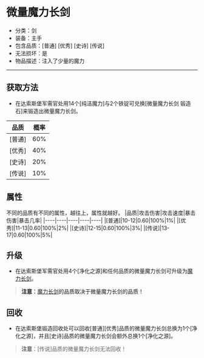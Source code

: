 # 微量魔力长剑
* 分类：剑
* 装备：主手
* 包含品质：[普通] [优秀] [史诗] [传说]
* 无法损坏：是
* 物品描述：注入了少量的魔力
---
## 获取方法
* 在达索斯堡军需官处用14个[纯洁魔力]与2个铁锭可兑换[微量魔力长剑 锻造石]来锻造出微量魔力长剑。

|品质|概率|
|----|----|
|[普通]|60%|
|[优秀]|40%|
|[史诗]|20%|
|[传说]|10%|
## 属性
不同的品质有不同的属性，越往上，属性就越好。
|品质|攻击伤害|攻击速度|暴击伤害|暴击几率|
|----|----|----|----|----|
|[普通]|10-12|0.60|100%|1%|
|[优秀]|11-13|0.60|100%|2%|
|[史诗]|12-15|0.60|100%|3%|
|[传说]|13-17|0.60|100%|5%|
## 升级
* 在达索斯堡军需官处用4个[净化之源]和任何品质的微量魔力长剑可升级为<a href="https://github.com/LeafletXD/Minecraft-Yuanchu-Server-Wiki/blob/main/Wiki/RPG%E9%81%93%E5%85%B7/%E8%BF%91%E6%88%98%E6%AD%A6%E5%99%A8/%E5%89%91/%E9%AD%94%E5%8A%9B%E9%95%BF%E5%89%91.md">魔力长剑<a/>。
>**注意**：<a href="https://github.com/LeafletXD/Minecraft-Yuanchu-Server-Wiki/blob/main/Wiki/RPG%E9%81%93%E5%85%B7/%E8%BF%91%E6%88%98%E6%AD%A6%E5%99%A8/%E5%89%91/%E9%AD%94%E5%8A%9B%E9%95%BF%E5%89%91.md">魔力长剑<a/>的品质取决于微量魔力长剑的品质！
## 回收
* 在达索斯堡锻造回收处可以回收[普通][优秀]品质的微量魔力长剑总换为1个[净化之源]，并且[史诗]品质的微量魔力长剑会额外总换1个[净化之源]。
>**注意**：[传说]品质的微量魔力长剑无法回收！
